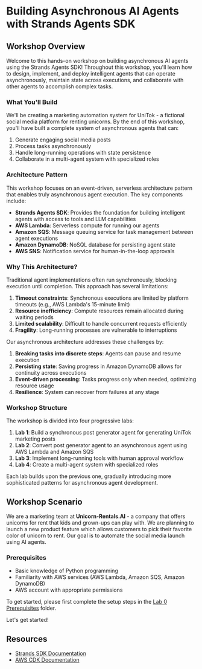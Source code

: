 # Building Asynchronous AI Agents with Strands Agents SDK

## Workshop Overview

Welcome to this hands-on workshop on building asynchronous AI agents using the Strands Agents SDK! Throughout this workshop, you'll learn how to design, implement, and deploy intelligent agents that can operate asynchronously, maintain state across executions, and collaborate with other agents to accomplish complex tasks.

### What You'll Build

We'll be creating a marketing automation system for UniTok - a fictional social media platform for renting unicorns. By the end of this workshop, you'll have built a complete system of asynchronous agents that can:

1. Generate engaging social media posts
2. Process tasks asynchronously
3. Handle long-running operations with state persistence
4. Collaborate in a multi-agent system with specialized roles

### Architecture Pattern

This workshop focuses on an event-driven, serverless architecture pattern that enables truly asynchronous agent execution. The key components include:

- **Strands Agents SDK**: Provides the foundation for building intelligent agents with access to tools and LLM capabilities
- **AWS Lambda**: Serverless compute for running our agents
- **Amazon SQS**: Message queuing service for task management between agent executions
- **Amazon DynamoDB**: NoSQL database for persisting agent state
- **AWS SNS**: Notification service for human-in-the-loop approvals

### Why This Architecture?

Traditional agent implementations often run synchronously, blocking execution until completion. This approach has several limitations:

1. **Timeout constraints**: Synchronous executions are limited by platform timeouts (e.g., AWS Lambda's 15-minute limit)
2. **Resource inefficiency**: Compute resources remain allocated during waiting periods
3. **Limited scalability**: Difficult to handle concurrent requests efficiently
4. **Fragility**: Long-running processes are vulnerable to interruptions

Our asynchronous architecture addresses these challenges by:

1. **Breaking tasks into discrete steps**: Agents can pause and resume execution
2. **Persisting state**: Saving progress in Amazon DynamoDB allows for continuity across executions
3. **Event-driven processing**: Tasks progress only when needed, optimizing resource usage
4. **Resilience**: System can recover from failures at any stage

### Workshop Structure

The workshop is divided into four progressive labs:

1. **Lab 1**: Build a synchronous post generator agent for generating UniTok marketing posts
2. **Lab 2**: Convert post generator agent to an asynchronous agent using AWS Lambda and Amazon SQS
3. **Lab 3**: Implement long-running tools with human approval workflow
4. **Lab 4**: Create a multi-agent system with specialized roles

Each lab builds upon the previous one, gradually introducing more sophisticated patterns for asynchronous agent development.

## Workshop Scenario

We are a marketing team at **Unicorn-Rentals.AI** - a company that offers unicorns for rent that kids and grown-ups can play with. We are planning to launch a new product feature which allows customers to pick their favorite color of unicorn to rent. Our goal is to automate the social media launch using AI agents.

### Prerequisites

- Basic knowledge of Python programming
- Familiarity with AWS services (AWS Lambda, Amazon SQS, Amazon DynamoDB)
- AWS account with appropriate permissions

To get started, please first complete the setup steps in the [Lab 0 Prerequisites](labs/lab_0/README.md) folder.

Let's get started!



## Resources

- [Strands SDK Documentation](https://strandsagents.com/latest/)
- [AWS CDK Documentation](https://docs.aws.amazon.com/cdk/latest/guide/home.html)
